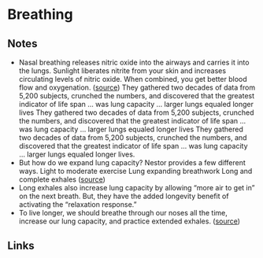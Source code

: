 # Breathing

## Notes

- Nasal breathing releases nitric oxide into the airways and carries it into the lungs. Sunlight liberates nitrite from your skin and increases circulating levels of nitric oxide. When combined, you get better blood flow and oxygenation. ([source](https://www.thebreathingdiabetic.com/blog/tag/Andrew+Huberman#:~:text=nasal%20breathing%20releases%20nitric%20oxide%20into%20the%20airways%20and%20carries%20it%20into%20the%20lungs.%20sunlight%20liberates%20nitrite%20from%20your%20skin%20and%20increases%20circulating%20levels%20of%20nitric%20oxide.%20when%20combined%2C%20you%20get%20better%20blood%20flow%20and%20oxygenation.))
  They gathered two decades of data from 5,200 subjects, crunched the numbers, and discovered that the greatest indicator of life span ... was lung capacity … larger lungs equaled longer lives
  They gathered two decades of data from 5,200 subjects, crunched the numbers, and discovered that the greatest indicator of life span ... was lung capacity … larger lungs equaled longer lives
  They gathered two decades of data from 5,200 subjects, crunched the numbers, and discovered that the greatest indicator of life span ... was lung capacity … larger lungs equaled longer lives.
- But how do we expand lung capacity? Nestor provides a few different ways. Light to moderate exercise Lung expanding breathwork Long and complete exhales ([source](https://www.thebreathingdiabetic.com/blog/tag/Andrew+Huberman#:~:text=But%20how,complete%20exhales))
- Long exhales also increase lung capacity by allowing “more air to get in” on the next breath. But, they have the added longevity benefit of activating the “relaxation response.”
- To live longer, we should breathe through our noses all the time, increase our lung capacity, and practice extended exhales. ([source](https://www.thebreathingdiabetic.com/blog/tag/Andrew+Huberman#:~:text=to%20live%20longer%2C%20we%20should%20breathe%20through%20our%20noses%20all%20the%20time%2C%20increase%20our%20lung%20capacity%2C%20and%20practice%20extended%20exhales.))

## Links
